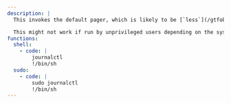 ```yaml
---
description: |
  This invokes the default pager, which is likely to be [`less`](/gtfobins/less/), other functions may apply.

  This might not work if run by unprivileged users depending on the system configuration.
functions:
  shell:
    - code: |
        journalctl
        !/bin/sh
  sudo:
    - code: |
        sudo journalctl
        !/bin/sh
---
```

